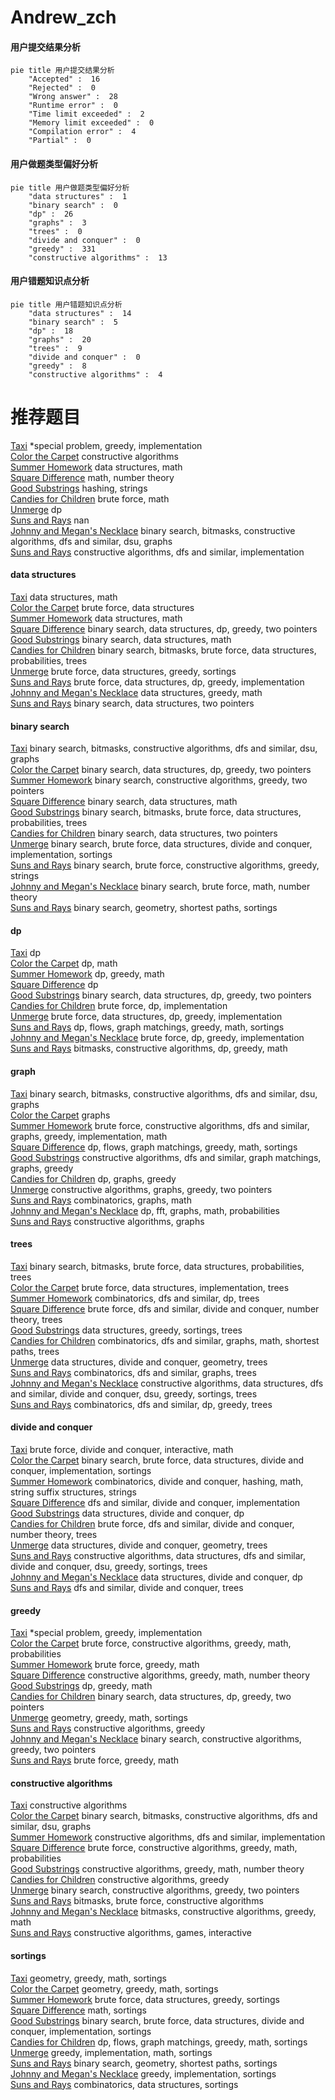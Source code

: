 # Andrew_zch
<!-- tabs:start -->
#### **用户提交结果分析**

```mermaid
pie title 用户提交结果分析
    "Accepted" :  16
    "Rejected" :  0
    "Wrong answer" :  28
    "Runtime error" :  0
    "Time limit exceeded" :  2
    "Memory limit exceeded" :  0
    "Compilation error" :  4
    "Partial" :  0
```
#### **用户做题类型偏好分析**

```mermaid
pie title 用户做题类型偏好分析
    "data structures" :  1
    "binary search" :  0
    "dp" :  26
    "graphs" :  3
    "trees" :  0
    "divide and conquer" :  0
    "greedy" :  331
    "constructive algorithms" :  13
```
#### **用户错题知识点分析**

```mermaid
pie title 用户错题知识点分析
    "data structures" :  14
    "binary search" :  5
    "dp" :  18
    "graphs" :  20
    "trees" :  9
    "divide and conquer" :  0
    "greedy" :  8
    "constructive algorithms" :  4
```
<!-- tabs:end -->
# 推荐题目
[Taxi](http://codeforces.com/problemset/problem/158/B)		*special problem,
                        greedy,
                        implementation		  
[Color the Carpet](http://codeforces.com/problemset/problem/297/D)		constructive algorithms		  
[Summer Homework](http://codeforces.com/problemset/problem/316/E2)		data structures,
                        math		  
[Square Difference](http://codeforces.com/problemset/problem/1033/B)		math,
                        number theory		  
[Good Substrings](http://codeforces.com/problemset/problem/316/G1)		hashing,
                        strings		  
[Candies for Children](https://codeforces.com/contest/1064/problem/F)		brute force,
                        math		  
[Unmerge](http://codeforces.com/problemset/problem/1381/B)		dp		  
[Suns and Rays](http://codeforces.com/problemset/problem/316/F2)		nan		  
[Johnny and Megan's Necklace](https://codeforces.com/contest/1362/problem/F)		binary search,
                        bitmasks,
                        constructive algorithms,
                        dfs and similar,
                        dsu,
                        graphs		  
[Suns and Rays](http://codeforces.com/problemset/problem/316/F3)		constructive algorithms,
                        dfs and similar,
                        implementation		  
<!-- tabs:start -->
#### **data structures**
[Taxi](http://codeforces.com/problemset/problem/316/E2)		data structures,
                        math		  
[Color the Carpet](http://codeforces.com/problemset/problem/316/E1)		brute force,
                        data structures		  
[Summer Homework](http://codeforces.com/problemset/problem/316/E3)		data structures,
                        math		  
[Square Difference](http://codeforces.com/problemset/problem/1492/C)		binary search,
                        data structures,
                        dp,
                        greedy,
                        two pointers		  
[Good Substrings](http://codeforces.com/problemset/problem/1490/G)		binary search,
                        data structures,
                        math		  
[Candies for Children](http://codeforces.com/problemset/problem/1479/D)		binary search,
                        bitmasks,
                        brute force,
                        data structures,
                        probabilities,
                        trees		  
[Unmerge](http://codeforces.com/problemset/problem/1497/A)		brute force,
                        data structures,
                        greedy,
                        sortings		  
[Suns and Rays](http://codeforces.com/problemset/problem/1491/C)		brute force,
                        data structures,
                        dp,
                        greedy,
                        implementation		  
[Johnny and Megan's Necklace](http://codeforces.com/problemset/problem/1492/B)		data structures,
                        greedy,
                        math		  
[Suns and Rays](http://codeforces.com/problemset/problem/1436/E)		binary search,
                        data structures,
                        two pointers		  
#### **binary search**
[Taxi](https://codeforces.com/contest/1362/problem/F)		binary search,
                        bitmasks,
                        constructive algorithms,
                        dfs and similar,
                        dsu,
                        graphs		  
[Color the Carpet](http://codeforces.com/problemset/problem/1492/C)		binary search,
                        data structures,
                        dp,
                        greedy,
                        two pointers		  
[Summer Homework](http://codeforces.com/problemset/problem/1463/D)		binary search,
                        constructive algorithms,
                        greedy,
                        two pointers		  
[Square Difference](http://codeforces.com/problemset/problem/1490/G)		binary search,
                        data structures,
                        math		  
[Good Substrings](http://codeforces.com/problemset/problem/1479/D)		binary search,
                        bitmasks,
                        brute force,
                        data structures,
                        probabilities,
                        trees		  
[Candies for Children](http://codeforces.com/problemset/problem/1436/E)		binary search,
                        data structures,
                        two pointers		  
[Unmerge](http://codeforces.com/problemset/problem/1461/D)		binary search,
                        brute force,
                        data structures,
                        divide and conquer,
                        implementation,
                        sortings		  
[Suns and Rays](http://codeforces.com/problemset/problem/1493/C)		binary search,
                        brute force,
                        constructive algorithms,
                        greedy,
                        strings		  
[Johnny and Megan's Necklace](http://codeforces.com/problemset/problem/1487/D)		binary search,
                        brute force,
                        math,
                        number theory		  
[Suns and Rays](http://codeforces.com/problemset/problem/1486/B)		binary search,
                        geometry,
                        shortest paths,
                        sortings		  
#### **dp**
[Taxi](http://codeforces.com/problemset/problem/1381/B)		dp		  
[Color the Carpet](http://codeforces.com/problemset/problem/316/D3)		dp,
                        math		  
[Summer Homework](http://codeforces.com/problemset/problem/1268/B)		dp,
                        greedy,
                        math		  
[Square Difference](https://codeforces.com/contest/1456/problem/D)		dp		  
[Good Substrings](http://codeforces.com/problemset/problem/1492/C)		binary search,
                        data structures,
                        dp,
                        greedy,
                        two pointers		  
[Candies for Children](https://codeforces.com/contest/1457/problem/C)		brute force,
                        dp,
                        implementation		  
[Unmerge](http://codeforces.com/problemset/problem/1491/C)		brute force,
                        data structures,
                        dp,
                        greedy,
                        implementation		  
[Suns and Rays](http://codeforces.com/problemset/problem/1437/C)		dp,
                        flows,
                        graph matchings,
                        greedy,
                        math,
                        sortings		  
[Johnny and Megan's Necklace](http://codeforces.com/problemset/problem/1499/B)		brute force,
                        dp,
                        greedy,
                        implementation		  
[Suns and Rays](http://codeforces.com/problemset/problem/1491/D)		bitmasks,
                        constructive algorithms,
                        dp,
                        greedy,
                        math		  
#### **graph**
[Taxi](https://codeforces.com/contest/1362/problem/F)		binary search,
                        bitmasks,
                        constructive algorithms,
                        dfs and similar,
                        dsu,
                        graphs		  
[Color the Carpet](http://codeforces.com/problemset/problem/1267/F)		graphs		  
[Summer Homework](http://codeforces.com/problemset/problem/1487/C)		brute force,
                        constructive algorithms,
                        dfs and similar,
                        graphs,
                        greedy,
                        implementation,
                        math		  
[Square Difference](http://codeforces.com/problemset/problem/1437/C)		dp,
                        flows,
                        graph matchings,
                        greedy,
                        math,
                        sortings		  
[Good Substrings](http://codeforces.com/problemset/problem/1470/D)		constructive algorithms,
                        dfs and similar,
                        graph matchings,
                        graphs,
                        greedy		  
[Candies for Children](http://codeforces.com/problemset/problem/1476/C)		dp,
                        graphs,
                        greedy		  
[Unmerge](http://codeforces.com/problemset/problem/1304/D)		constructive algorithms,
                        graphs,
                        greedy,
                        two pointers		  
[Suns and Rays](http://codeforces.com/problemset/problem/1475/C)		combinatorics,
                        graphs,
                        math		  
[Johnny and Megan's Necklace](http://codeforces.com/problemset/problem/553/E)		dp,
                        fft,
                        graphs,
                        math,
                        probabilities		  
[Suns and Rays](http://codeforces.com/problemset/problem/1495/C)		constructive algorithms,
                        graphs		  
#### **trees**
[Taxi](http://codeforces.com/problemset/problem/1479/D)		binary search,
                        bitmasks,
                        brute force,
                        data structures,
                        probabilities,
                        trees		  
[Color the Carpet](http://codeforces.com/problemset/problem/1511/C)		brute force,
                        data structures,
                        implementation,
                        trees		  
[Summer Homework](http://codeforces.com/problemset/problem/1499/F)		combinatorics,
                        dfs and similar,
                        dp,
                        trees		  
[Square Difference](http://codeforces.com/problemset/problem/1491/E)		brute force,
                        dfs and similar,
                        divide and conquer,
                        number theory,
                        trees		  
[Good Substrings](http://codeforces.com/problemset/problem/1466/D)		data structures,
                        greedy,
                        sortings,
                        trees		  
[Candies for Children](http://codeforces.com/problemset/problem/1495/D)		combinatorics,
                        dfs and similar,
                        graphs,
                        math,
                        shortest paths,
                        trees		  
[Unmerge](http://codeforces.com/problemset/problem/1303/G)		data structures,
                        divide and conquer,
                        geometry,
                        trees		  
[Suns and Rays](http://codeforces.com/problemset/problem/1454/E)		combinatorics,
                        dfs and similar,
                        graphs,
                        trees		  
[Johnny and Megan's Necklace](http://codeforces.com/problemset/problem/1494/D)		constructive algorithms,
                        data structures,
                        dfs and similar,
                        divide and conquer,
                        dsu,
                        greedy,
                        sortings,
                        trees		  
[Suns and Rays](http://codeforces.com/problemset/problem/1292/C)		combinatorics,
                        dfs and similar,
                        dp,
                        greedy,
                        trees		  
#### **divide and conquer**
[Taxi](http://codeforces.com/problemset/problem/1167/B)		brute force,
                        divide and conquer,
                        interactive,
                        math		  
[Color the Carpet](http://codeforces.com/problemset/problem/1461/D)		binary search,
                        brute force,
                        data structures,
                        divide and conquer,
                        implementation,
                        sortings		  
[Summer Homework](http://codeforces.com/problemset/problem/1466/G)		combinatorics,
                        divide and conquer,
                        hashing,
                        math,
                        string suffix structures,
                        strings		  
[Square Difference](http://codeforces.com/problemset/problem/1490/D)		dfs and similar,
                        divide and conquer,
                        implementation		  
[Good Substrings](https://codeforces.com/contest/1483/problem/C)		data structures,
                        divide and conquer,
                        dp		  
[Candies for Children](http://codeforces.com/problemset/problem/1491/E)		brute force,
                        dfs and similar,
                        divide and conquer,
                        number theory,
                        trees		  
[Unmerge](http://codeforces.com/problemset/problem/1303/G)		data structures,
                        divide and conquer,
                        geometry,
                        trees		  
[Suns and Rays](http://codeforces.com/problemset/problem/1494/D)		constructive algorithms,
                        data structures,
                        dfs and similar,
                        divide and conquer,
                        dsu,
                        greedy,
                        sortings,
                        trees		  
[Johnny and Megan's Necklace](http://codeforces.com/problemset/problem/1482/E)		data structures,
                        divide and conquer,
                        dp		  
[Suns and Rays](http://codeforces.com/problemset/problem/566/C)		dfs and similar,
                        divide and conquer,
                        trees		  
#### **greedy**
[Taxi](http://codeforces.com/problemset/problem/158/B)		*special problem,
                        greedy,
                        implementation		  
[Color the Carpet](http://codeforces.com/problemset/problem/1453/D)		brute force,
                        constructive algorithms,
                        greedy,
                        math,
                        probabilities		  
[Summer Homework](http://codeforces.com/problemset/problem/1108/C)		brute force,
                        greedy,
                        math		  
[Square Difference](http://codeforces.com/problemset/problem/1266/C)		constructive algorithms,
                        greedy,
                        math,
                        number theory		  
[Good Substrings](http://codeforces.com/problemset/problem/1268/B)		dp,
                        greedy,
                        math		  
[Candies for Children](http://codeforces.com/problemset/problem/1492/C)		binary search,
                        data structures,
                        dp,
                        greedy,
                        two pointers		  
[Unmerge](https://codeforces.com/contest/1496/problem/C)		geometry,
                        greedy,
                        math,
                        sortings		  
[Suns and Rays](http://codeforces.com/problemset/problem/1493/A)		constructive algorithms,
                        greedy		  
[Johnny and Megan's Necklace](http://codeforces.com/problemset/problem/1463/D)		binary search,
                        constructive algorithms,
                        greedy,
                        two pointers		  
[Suns and Rays](http://codeforces.com/problemset/problem/1462/C)		brute force,
                        greedy,
                        math		  
#### **constructive algorithms**
[Taxi](http://codeforces.com/problemset/problem/297/D)		constructive algorithms		  
[Color the Carpet](https://codeforces.com/contest/1362/problem/F)		binary search,
                        bitmasks,
                        constructive algorithms,
                        dfs and similar,
                        dsu,
                        graphs		  
[Summer Homework](http://codeforces.com/problemset/problem/316/F3)		constructive algorithms,
                        dfs and similar,
                        implementation		  
[Square Difference](http://codeforces.com/problemset/problem/1453/D)		brute force,
                        constructive algorithms,
                        greedy,
                        math,
                        probabilities		  
[Good Substrings](http://codeforces.com/problemset/problem/1266/C)		constructive algorithms,
                        greedy,
                        math,
                        number theory		  
[Candies for Children](http://codeforces.com/problemset/problem/1493/A)		constructive algorithms,
                        greedy		  
[Unmerge](http://codeforces.com/problemset/problem/1463/D)		binary search,
                        constructive algorithms,
                        greedy,
                        two pointers		  
[Suns and Rays](https://codeforces.com/contest/1456/problem/B)		bitmasks,
                        brute force,
                        constructive algorithms		  
[Johnny and Megan's Necklace](http://codeforces.com/problemset/problem/1492/D)		bitmasks,
                        constructive algorithms,
                        greedy,
                        math		  
[Suns and Rays](https://codeforces.com/contest/1504/problem/D)		constructive algorithms,
                        games,
                        interactive		  
#### **sortings**
[Taxi](https://codeforces.com/contest/1496/problem/C)		geometry,
                        greedy,
                        math,
                        sortings		  
[Color the Carpet](http://codeforces.com/problemset/problem/1495/A)		geometry,
                        greedy,
                        math,
                        sortings		  
[Summer Homework](http://codeforces.com/problemset/problem/1497/A)		brute force,
                        data structures,
                        greedy,
                        sortings		  
[Square Difference](http://codeforces.com/problemset/problem/1427/A)		math,
                        sortings		  
[Good Substrings](http://codeforces.com/problemset/problem/1461/D)		binary search,
                        brute force,
                        data structures,
                        divide and conquer,
                        implementation,
                        sortings		  
[Candies for Children](http://codeforces.com/problemset/problem/1437/C)		dp,
                        flows,
                        graph matchings,
                        greedy,
                        math,
                        sortings		  
[Unmerge](http://codeforces.com/problemset/problem/1473/A)		greedy,
                        implementation,
                        math,
                        sortings		  
[Suns and Rays](http://codeforces.com/problemset/problem/1486/B)		binary search,
                        geometry,
                        shortest paths,
                        sortings		  
[Johnny and Megan's Necklace](http://codeforces.com/problemset/problem/1480/B)		greedy,
                        implementation,
                        sortings		  
[Suns and Rays](http://codeforces.com/problemset/problem/1420/D)		combinatorics,
                        data structures,
                        sortings		  
<!-- tabs:end -->
